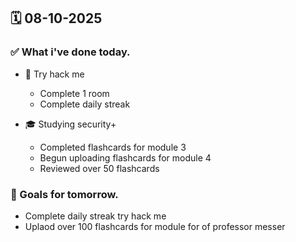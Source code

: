 ## 🗓️ 08-10-2025

### ✅ What i've done today.
- 👾 Try hack me
  - Complete 1 room
  - Complete daily streak
 
- 🎓 Studying security+
  - Completed flashcards for module 3
  - Begun uploading flashcards for module 4
  - Reviewed over 50 flashcards  


### 🎯 Goals for tomorrow.
- Complete daily streak try hack me
- Uplaod over 100 flashcards for module for of professor messer
  
